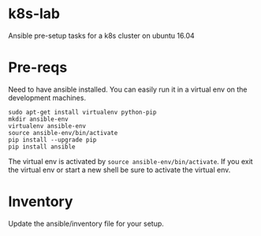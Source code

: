 # k8s-lab
Ansible pre-setup tasks for a k8s cluster on ubuntu 16.04


# Pre-reqs
Need to have ansible installed. You can easily run it in a virtual env on the development machines.

```
sudo apt-get install virtualenv python-pip
mkdir ansible-env
virtualenv ansible-env
source ansible-env/bin/activate
pip install --upgrade pip
pip install ansible
```

The virtual env is activated by `source ansible-env/bin/activate`. If you exit the virtual env or start a new shell be sure to activate the virtual env. 


# Inventory
Update the ansible/inventory file for your setup. 

